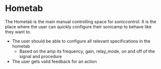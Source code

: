 # Hometab

The Hometab is the main manual controlling space for soniccontrol. It is the place where the user can quickly configure their sonicamp to behave like they want to. 

- The user should be able to configure all relevant specifications in the hometab
  - Based on the amp its frequency, gain, relay_mode, on and off of the signal and procedure
- The user gets valid feedback for an action